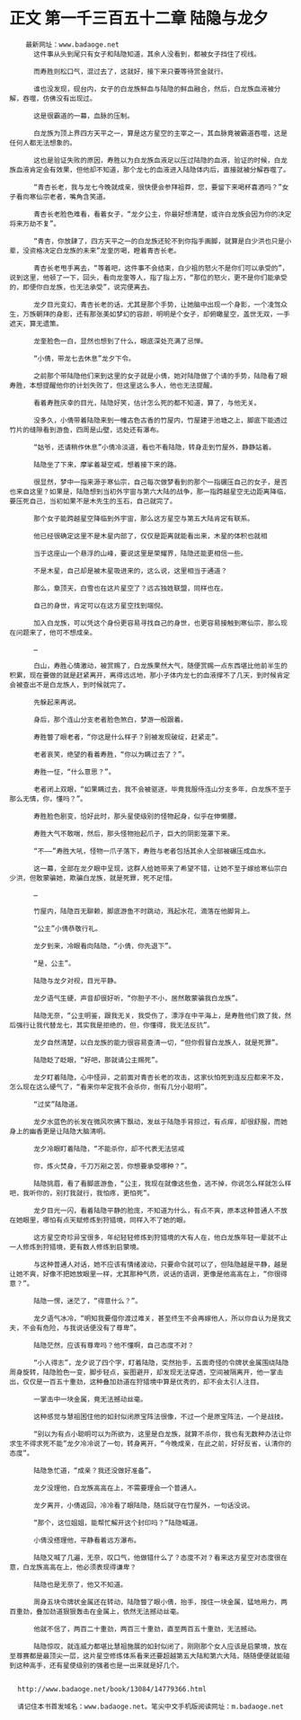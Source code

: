 # 正文 第一千三百五十二章 陆隐与龙夕
        最新网址：www.badaoge.net
          这件事从头到尾只有女子和陆隐知道，其余人没看到，都被女子挡住了视线。
      
          而寿胜则松口气，混过去了，这就好，接下来只要等待赏金就行。
      
          谁也没发现，砚台内，女子的白龙族鲜血与陆隐的鲜血融合，然后，白龙族血液被分解，吞噬，仿佛没有出现过。
      
          这是很霸道的一幕，血脉的压制。
      
          白龙族为顶上界四方天平之一，算是这方星空的主宰之一，其血脉竟被霸道吞噬，这是任何人都无法想象的。
      
          这也是验证失败的原因，寿胜以为白龙族血液足以压过陆隐的血液，验证的时候，白龙族血液肯定会有效果，但他却不知道，那个龙七的血液进入陆隐体内后，直接就被分解吞噬了。
      
          “青杏长老，我与龙七今晚就成亲，很快便会参拜祖莽，您，要留下来喝杯喜酒吗？”女子看向寒仙宗老者，嘴角含笑道。
      
          青杏长老脸色难看，看着女子，“龙夕公主，你最好想清楚，或许白龙族会因为你的决定将来万劫不复”。
      
          “青杏，你放肆了，四方天平之一的白龙族还轮不到你指手画脚，就算是白少洪也只是小辈，没资格决定白龙族的未来”龙奎厉喝，瞪着青杏长老。
      
          青杏长老甩手离去，“等着吧，这件事不会结束，白少祖的怒火不是你们可以承受的”，说到这里，他顿了一下，回头，看向龙奎等人，指了指上方，“那位的怒火，更不是你们能承受的，即便你白龙族，也无法承受”，说完便离去。
      
          龙夕目光变幻，青杏长老的话，尤其是那个手势，让她脑中出现一个身影，一个凌驾众生，万族朝拜的身影，还有那张美如梦幻的容颜，明明是个女子，却俯瞰星空，盖世无双，一手遮天，算无遗策。
      
          龙奎脸色一白，显然也想到了什么，眼底深处充满了忌惮。
      
          “小倩，带龙七去休息”龙夕下令。
      
          之前那个带陆隐他们来到这里的女子就是小倩，她对陆隐做了个请的手势，陆隐看了眼寿胜，本想提醒他你的计划失败了，但这里这么多人，他也无法提醒。
      
          看着寿胜庆幸的目光，陆隐好笑，估计怎么死的都不知道，算了，与他无关。
      
          没多久，小倩带着陆隐来到一幢古色古香的竹屋内，竹屋建于池塘之上，脚底下能透过竹片的缝隙看到游鱼，四周是山壁，远处还有瀑布。
      
          “姑爷，还请稍作休息”小倩冷淡道，看也不看陆隐，转身走到竹屋外，静静站着。
      
          陆隐坐了下来，摩挲着凝空戒，想着接下来的路。
      
          很显然，梦中一指来源于寒仙宗，自己每次做梦看到的那个一指碾压自己的女子，是否也来自这里？如果是，陆隐想到当初外宇宙与第六大陆的战争，那一指跨越星空无边距离降临，要压死自己，当初如果不是木先生的玉石，自己就完了。
      
          那个女子能跨越星空降临到外宇宙，那么这方星空与第五大陆肯定有联系。
      
          他已经很确定这里不是木星内部了，仅仅是距离就能看出来，木星的体积也就相
      
          当于这座山一个悬浮的山峰，要说这里是荣耀界，陆隐还能更相信一些。
      
          不是木星，自己却是被木星吸进来的，这么说，这里相当于通道？
      
          那么，章顶天，白雪也在这片星空了？远古独姓联盟，同样也在。
      
          自己的身世，肯定可以在这方星空找到端倪。
      
          加入白龙族，可以凭这个身份更容易寻找自己的身世，也更容易接触到寒仙宗，那么现在问题来了，他可不想成亲。
      
          …
      
          白山，寿胜心情激动，被赏赐了，白龙族果然大气，随便赏赐一点东西堪比他前半生的积累，现在要做的就是赶紧离开，离得远远地，那小子体内龙七的血液撑不了几天，到时候肯定会被查出不是白龙族人，到时候就完了。
      
          先躲起来再说。
      
          身后，那个连山分支老者脸色煞白，梦游一般跟着。
      
          寿胜瞥了眼老者，“你这是什么样子？别被发现破绽，赶紧走”。
      
          老者哀笑，绝望的看着寿胜，“你以为瞒过去了？”。
      
          寿胜一怔，“什么意思？”。
      
          老者闭上双眼，“如果瞒过去，我不会被驱逐，毕竟我服侍连山分支多年，白龙族不至于那么无情，你，懂吗？”。
      
          寿胜脸色剧变，恰好此时，那头星使级别的怪物起身，似乎在伸懒腰。
      
          寿胜大气不敢喘，然后，那头怪物抬起爪子，巨大的阴影笼罩下来。
      
          “不——”寿胜大吼，怪物一爪子落下，寿胜与老者包括其余人全部被碾压成血水。
      
          这一幕，全部在龙夕眼中呈现，这群人给她带来了希望不错，让她不至于嫁给寒仙宗白少洪，但敢蒙骗她，欺骗白龙族，就是死罪，死不足惜。
      
          …
      
          竹屋内，陆隐百无聊赖，脚底游鱼不时跳动，溅起水花，滴落在他脚背上。
      
          “公主”小倩恭敬行礼。
      
          龙夕到来，冷眼看向陆隐，“小倩，你先退下”。
      
          “是，公主”。
      
          陆隐与龙夕对视，目光平静。
      
          龙夕语气生硬，声音却很好听，“你胆子不小，居然敢蒙骗我白龙族”。
      
          陆隐无奈，“公主明鉴，跟我无关，我受伤了，漂浮在中平海上，是寿胜他们救了我，然后强行让我代替龙七，其实我是拒绝的，但，你懂得，我无法反抗”。
      
          龙夕自然清楚，以白龙族的能力很容易查清一切，“但你假冒白龙族人，就是死罪”。
      
          陆隐眨了眨眼，“好吧，那就请公主赐死”。
      
          龙夕盯着陆隐，心中怪异，之前面对青杏长老的攻击，这家伙怕死到连反应都来不及，怎么现在这么硬气了，“看来你牟定我不会杀你，倒有几分小聪明”。
      
          “过奖”陆隐道。
      
          龙夕水蓝色的长发在微风吹拂下飘动，发丝于陆隐手背掠过，有点痒，却很舒服，而她身上的幽香更是让陆隐大脑清明。
      
          龙夕冷眼盯着陆隐，“不能杀你，却不代表无法惩戒
      
          你，炼火焚身，千刀万剐之苦，你想要承受哪种？”。
      
          陆隐挑眉，看了看脚底游鱼，“公主，我现在就像这些鱼，逃不掉，你说怎么样就怎么样吧，我听你的，别打我就行，我怕疼，更怕死”。
      
          龙夕目光一闪，看着陆隐平静的脸庞，不知道为什么，有点不爽，原本这种普通人不放在她眼里，哪怕有点天赋修炼到狩猎境，同样入不了她的眼。
      
          这方星空奇珍异宝很多，年纪轻轻修炼到狩猎境的大有人在，他白龙族年轻一辈就不止一人修炼到狩猎境，更有数人修炼到启蒙境。
      
          与这种普通人对话，她不应该有情绪波动，只要命令就可以了，但陆隐越是平静，越是让她不爽，好像不把她放眼里一样，尤其那种气质，说话的语调，更像是他高高在上，“你很得意？”。
      
          陆隐一愣，迷茫了，“得意什么？”。
      
          龙夕语气冰冷，“明知我要借你渡过难关，甚至终生不会再嫁他人，所以你自认为是我丈夫，不会有危险，与我说话便没有了尊卑”。
      
          陆隐茫然，应该有尊卑吗？他不懂啊，自己态度不对？
      
          “小人得志”，龙夕说了四个字，盯着陆隐，突然抬手，五面奇怪的令牌状金属围绕陆隐周身旋转，陆隐脸色一变，脚步轻点，妄图避开，却发现无法穿透，空间被隔离开，他一掌击出，仅仅是一百五十重劲，这种叠加劲道在狩猎境中算是优秀的，却不会太引人注目。
      
          一掌击中一块金属，竟无法撼动丝毫。
      
          这种感觉与慧祖困住他的如封似闭原宝阵法很像，不过一个是原宝阵法，一个是战技。
      
          “别以为有点小聪明可以为所欲为，这里是白龙族，就算不杀你，我也有无数种办法让你求生不得求死不能”龙夕冷冷说了一句，转身离开，“今晚成亲，在此之前，好好反省，认清你的态度”。
      
          陆隐急忙道，“成亲？我还没做好准备”。
      
          龙夕没理他，白龙族高高在上，不需要理会一个普通人。
      
          龙夕离开，小倩返回，冷冷看了眼陆隐，随后就守在竹屋外，一句话没说。
      
          “那个，这位姐姐，能帮忙解开这个封印吗？”陆隐喊道。
      
          小倩没搭理他，平静看着远方瀑布。
      
          陆隐又喊了几遍，无奈，叹口气，他做错什么了？态度不对？看来这方星空对态度很在意，白龙族高高在上，他必须表现得谦卑？
      
          陆隐也是无奈了，他又不知道。
      
          周身五块令牌状金属还在转动，陆隐瞥了眼小倩，抬手，按住一块金属，猛地用力，两百重劲，叠加劲道狠狠轰击在金属上，依然无法撼动丝毫。
      
          他就不信了，两百二十重劲，两百三十重劲，直至两百五十重劲，无法撼动。
      
          陆隐惊叹，就连威力都堪比慧祖施展的如封似闭了，刚刚那个女人应该是启蒙境，放在至尊赛都是最顶尖一层，这片星空修炼体系看来还要超越第五大陆和第六大陆，随随便便就能碰到这种高手，还有星使级别的强者也是一出来就是好几个。
      
      
      http://www.badaoge.net/book/13084/14779366.html
      
      请记住本书首发域名：www.badaoge.net。笔尖中文手机版阅读网址：m.badaoge.net